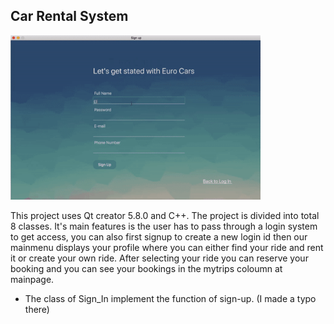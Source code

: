 ## Car Rental System

  <img src = "https://github.com/blue-moon02/Car-Rental-System/blob/master/presentation_.gif" width = "400px" />


This project uses Qt creator 5.8.0 and C++.
The project is divided into total 8 classes. It's main features is the user has to pass through a login system to get access, you can also first signup to create a new login id then our mainmenu displays your profile where you can either find your ride and rent it or create your own ride.
After selecting your ride you can reserve your booking and you can see your bookings in the mytrips coloumn at mainpage.


- The class of Sign_In implement the function of sign-up. (I made a typo there)


